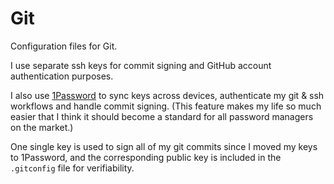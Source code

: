 # Git

Configuration files for Git.

I use separate ssh keys for commit signing and GitHub account authentication purposes.

I also use [1Password](https://developer.1password.com/docs/ssh/) to sync keys across devices, authenticate my git & ssh workflows and handle commit signing.
(This feature makes my life so much easier that I think it should become a standard for all password managers on the market.)

One single key is used to sign all of my git commits since I moved my keys to 1Password, and the corresponding public key is included in the `.gitconfig` file for verifiability.
